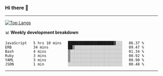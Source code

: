 ### Hi there 👋

-------
[![Top Langs](https://github-readme-stats.vercel.app/api/top-langs/?username=ashish-r)](https://github.com/anuraghazra/github-readme-stats)

📊 **Weekly development breakdown**
<!--START_SECTION:waka-->

```text
JavaScript   5 hrs 10 mins   █████████████████████▓░░░   86.37 %
ERB          34 mins         ██▒░░░░░░░░░░░░░░░░░░░░░░   09.47 %
Bash         4 mins          ▒░░░░░░░░░░░░░░░░░░░░░░░░   01.34 %
Ruby         3 mins          ▒░░░░░░░░░░░░░░░░░░░░░░░░   00.92 %
YAML         3 mins          ▒░░░░░░░░░░░░░░░░░░░░░░░░   00.90 %
JSON         1 min           ░░░░░░░░░░░░░░░░░░░░░░░░░   00.48 %
```

<!--END_SECTION:waka-->
-------

<!--
**ashish-r/ashish-r** is a ✨ _special_ ✨ repository because its `README.md` (this file) appears on your GitHub profile.

Here are some ideas to get you started:

- 🔭 I’m currently working on ...
- 🌱 I’m currently learning ...
- 👯 I’m looking to collaborate on ...
- 🤔 I’m looking for help with ...
- 💬 Ask me about ...
- 📫 How to reach me: ...
- 😄 Pronouns: ...
- ⚡ Fun fact: ...
-->
